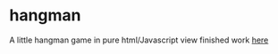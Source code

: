 # hangman
A little hangman game in pure html/Javascript
view finished work [here](https://philesgilles.github.io/hangman/)
